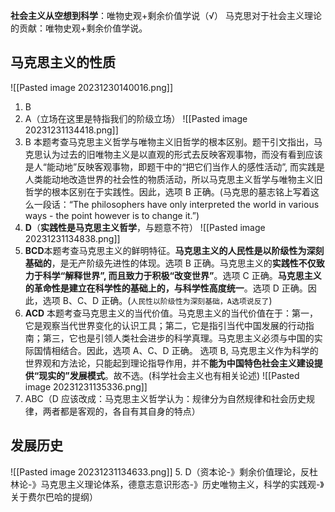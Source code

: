 **社会主义从空想到科学**：唯物史观+剩余价值学说（√）
马克思对于社会主义理论的贡献：唯物史观+剩余价值学说。


## 马克思主义的性质
![[Pasted image 20231230140016.png]]
1. B
2. A（立场在这里是特指我们的阶级立场）
![[Pasted image 20231231134418.png]]
3. B 本题考查马克思主义哲学与唯物主义旧哲学的根本区别。题干引文指出，马克思认为过去的旧唯物主义是以直观的形式去反映客观事物，而没有看到应该是人“能动地”反映客观事物，即题干中的“把它们当作人的感性活动”, 而实践是人类能动地改造世界的社会性的物质活动，所以马克思主义哲学与唯物主义旧哲学的根本区别在于实践性。因此，选项 B 正确。(马克思的墓志铭上写着这么一段话：“The philosophers have only interpreted the world in various ways - the point however is to change it.”)
4. **D**（**实践性是马克思主义哲学**，与题意不符）
![[Pasted image 20231231134838.png]]
6. **BCD**本题考查马克思主义的鲜明特征。**马克思主义的人民性是以阶级性为深刻基础的**，是无产阶级先进性的体现。选项 B 正确。马克思主义的**实践性不仅致力于科学“解释世界”, 而且致力于积极“改变世界”**。选项 C 正确。**马克思主义的革命性是建立在科学性的基础上的，与科学性高度统一**。选项 D 正确。因此，选项 B、C、D 正确。(``人民性以阶级性为深刻基础，A选项说反了``)
7. **ACD** 本题考查马克思主义的当代价值。马克思主义的当代价值在于：第一，它是观察当代世界变化的认识工具；第二，它是指引当代中国发展的行动指南；第三，它也是引领人类社会进步的科学真理。马克思主义必须与中国的实际国情相结合。因此，选项 A、C、D 正确。
	选项 B, 马克思主义作为科学的世界观和方法论，只能起到理论指导作用，并不**能为中国特色社会主义建设提供“现实的”发展模式**。故不选。(科学社会主义也有相关论述)
![[Pasted image 20231231135336.png]]
08. ABC（D 应该改成：马克思主义哲学认为：规律分为自然规律和社会历史规律，两者都是客观的，各自有其自身的特点）

## 发展历史
![[Pasted image 20231231134633.png]]
5. D（资本论-》剩余价值理论，反杜林论-》马克思主义理论体系，德意志意识形态-》历史唯物主义，科学的实践观-》关于费尔巴哈的提纲）


